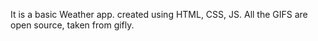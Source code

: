 It is a basic Weather app.
created using HTML, CSS, JS.
All the GIFS are open source, taken from gifly.
